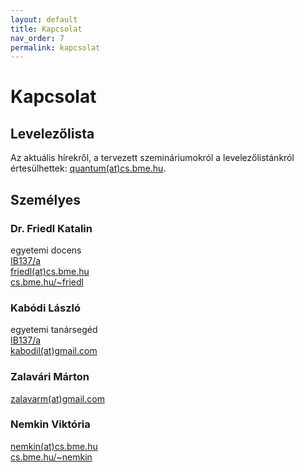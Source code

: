 ```yaml
---
layout: default
title: Kapcsolat
nav_order: 7
permalink: kapcsolat
---
```


# Kapcsolat

## Levelezőlista

Az aktuális hírekről, a tervezett szemináriumokról a levelezőlistánkról értesülhettek: [quantum(at)cs.bme.hu](https://www.cs.bme.hu/mailman/listinfo/quantum).

## Személyes

### Dr. Friedl Katalin 

egyetemi docens  
[IB137/a](http://www.szit.bme.hu/rolunk/kapcsolat.html)  
[friedl(at)cs.bme.hu](mailto:friedl@cs.bme.hu)  
[cs.bme.hu/~friedl](https://cs.bme.hu/~friedl)

### Kabódi László

egyetemi tanársegéd  
[IB137/a](http://www.szit.bme.hu/rolunk/kapcsolat.html)  
[kabodil(at)gmail.com](mailto:kabodil@gmail.com)

### Zalavári Márton

[zalavarm(at)gmail.com](mailto:zalavarm@gmail.com)

### Nemkin Viktória

[nemkin(at)cs.bme.hu](mailto:nemkin@cs.bme.hu)  
[cs.bme.hu/~nemkin](https://cs.bme.hu/~nemkin)
